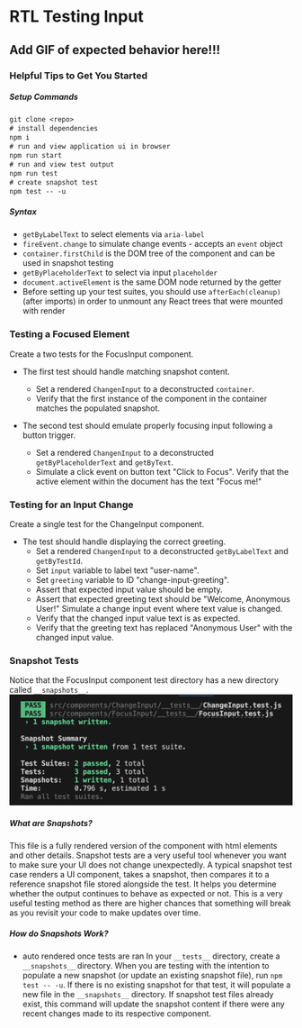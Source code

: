 # RTL Testing Input

## Add GIF of expected behavior here!!!

### Helpful Tips to Get You Started

##### Setup Commands
```
git clone <repo>
# install dependencies
npm i
# run and view application ui in browser
npm run start
# run and view test output 
npm run test
# create snapshot test
npm test -- -u
```

##### Syntax
- `getByLabelText` to select elements via `aria-label`
- `fireEvent.change` to simulate change events - accepts an `event` object
- `container.firstChild` is the DOM tree of the component and can be used in snapshot testing
- `getByPlaceholderText` to select via input `placeholder`
- `document.activeElement` is the same DOM node returned by the getter
- Before setting up your test suites, you should use `afterEach(cleanup)` (after imports) in order to unmount any React trees that were mounted with render

### Testing a Focused Element
Create a two tests for the FocusInput component.

- The first test should handle matching snapshot content. 
  - Set a rendered `ChangenInput` to a deconstructed `container`. 
  - Verify that the first instance of the component in the container matches the populated snapshot.

- The second test should emulate properly focusing input following a button trigger. 
  - Set a rendered `ChangenInput` to a deconstructed `getByPlaceholderText` and `getByText`.
  - Simulate a click event on button text "Click to Focus". Verify that the active element within the document has the text "Focus me!"

### Testing for an Input Change
Create a single test for the ChangeInput component. 

- The test should handle displaying the correct greeting. 
  - Set a rendered `ChangenInput` to a deconstructed `getByLabelText` and `getByTestId`.
  - Set `input` variable to label text "user-name".
  - Set `greeting` variable to ID "change-input-greeting". 
  - Assert that expected input value should be empty. 
  - Assert that expected greeting text should be "Welcome, Anonymous User!" Simulate a change input event where text value is changed. 
  - Verify that the changed input value text is as expected. 
  - Verify that the greeting text has replaced "Anonymous User" with the changed input value.

### Snapshot Tests
Notice that the FocusInput component test directory has a new directory called `__snapshots__`.
![Snapshot Creation Screenshot](./src/snapshot_creation_screenshot.png)

##### What are Snapshots?
This file is a fully rendered version of the component with html elements and other details. Snapshot tests are a very useful tool whenever you want to make sure your UI does not change unexpectedly. A typical snapshot test case renders a UI component, takes a snapshot, then compares it to a reference snapshot file stored alongside the test. It helps you determine whether the output continues to behave as expected or not. This is a very useful testing method as there are higher chances that something will break as you revisit your code to make updates over time.

##### How do Snapshots Work?
- auto rendered once tests are ran
In your `__tests__` directory, create a `__snapshots__` directory. When you are testing with the intention to populate a new snapshot (or update an existing snapshot file), run `npm test -- -u`. If there is no existing snapshot for that test, it will populate a new file in the `__snapshots__` directory. If snapshot test files already exist, this command will update the snapshot content if there were any recent changes made to its respective component.
